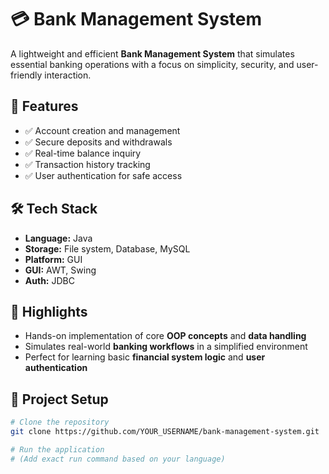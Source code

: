 # 💳 Bank Management System

A lightweight and efficient **Bank Management System** that simulates essential banking operations with a focus on simplicity, security, and user-friendly interaction.

## 🚀 Features
- ✅ Account creation and management  
- ✅ Secure deposits and withdrawals  
- ✅ Real-time balance inquiry  
- ✅ Transaction history tracking  
- ✅ User authentication for safe access

## 🛠️ Tech Stack
- **Language:** Java 
- **Storage:** File system, Database, MySQL  
- **Platform:** GUI
- **GUI:** AWT, Swing
- **Auth:** JDBC

## 🎯 Highlights
- Hands-on implementation of core **OOP concepts** and **data handling**
- Simulates real-world **banking workflows** in a simplified environment
- Perfect for learning basic **financial system logic** and **user authentication**

## 📂 Project Setup
```bash
# Clone the repository
git clone https://github.com/YOUR_USERNAME/bank-management-system.git

# Run the application
# (Add exact run command based on your language)
